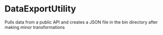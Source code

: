 # DataExportUtility
Pulls data from a public API and creates a JSON file in the bin directory after making minor transformations
